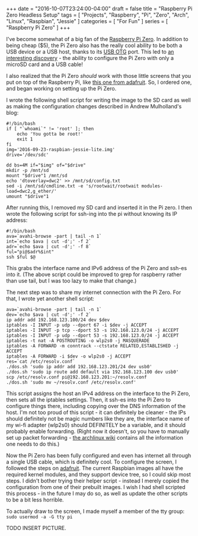 +++
date = "2016-10-07T23:24:00-04:00"
draft = false
title = "Raspberry Pi Zero Headless Setup"
tags = [ "Projects", "Raspberry", "Pi", "Zero", "Arch", "Linux", "Raspbian", "Jessie" ]
categories = [ "For Fun" ]
series = [ "Raspberry Pi Zero" ]
+++

I've become somewhat of a big fan of the
[Raspberry Pi Zero](https://www.raspberrypi.org/products/pi-zero/).
In addition to being cheap ($5), the Pi Zero also has the really cool ability to
be both a USB device or a USB host, thanks to its
[USB OTG](https://en.wikipedia.org/wiki/USB_On-The-Go) port.
This led to [an interesting discovery](http://blog.gbaman.info/?p=791) - the
ability to configure the Pi Zero with only a microSD card and a USB cable!  

I also realized that the Pi Zero *should* work with those little screens that
you put on top of the Raspberry Pi, like
[this one from adafruit](https://www.adafruit.com/product/2315). So, I ordered
one, and began working on setting up the Pi Zero.  

I wrote the following shell script for writing the image to the SD card as well
as making the configuration changes described in Andrew Mulholland's blog:  
```
#!/bin/bash
if [ "`whoami`" != 'root' ]; then
    echo 'You gotta be root!'
    exit 1
fi
img='2016-09-23-raspbian-jessie-lite.img'
drive='/dev/sdc'

dd bs=4M if="$img" of="$drive"
mkdir -p /mnt/sd
mount "$drive"1 /mnt/sd
echo 'dtoverlay=dwc2' >> /mnt/sd/config.txt
sed -i /mnt/sd/cmdline.txt -e 's/rootwait/rootwait modules-load=dwc2,g_ether/'
umount "$drive"1
```
After running this, I removed my SD card and inserted it in the Pi zero.
I then wrote the following script for ssh-ing into the pi without knowing
its IP address:
```
#!/bin/bash
ava=`avahi-browse -part | tail -n 1`
int=`echo $ava | cut -d';' -f 2`
adr=`echo $ava | cut -d';' -f 8`
ful="pi@$adr%$int"
ssh $ful $@
```
This grabs the interface name and IPv6 address of the Pi Zero and ssh-es into
it. (The above script could be improved to grep for raspberry rather than use
tail, but I was too lazy to make that change.)  

The next step was to share my internet connection with the Pi Zero. For that,
I wrote yet another shell script:
```
ava=`avahi-browse -part | tail -n 1`
dev=`echo $ava | cut -d';' -f 2`
ip addr add 192.168.123.100/24 dev $dev
iptables -I INPUT -p udp --dport 67 -i $dev -j ACCEPT
iptables -I INPUT -p tcp --dport 53 -s 192.168.123.0/24 -j ACCEPT
iptables -I INPUT -p udp --dport 53 -s 192.168.123.0/24 -j ACCEPT
iptables -t nat -A POSTROUTING -o wlp2s0 -j MASQUERADE
iptables -A FORWARD -m conntrack --ctstate RELATED,ESTABLISHED -j ACCEPT
iptables -A FORWARD -i $dev -o wlp2s0 -j ACCEPT
res=`cat /etc/resolv.conf`
./dos.sh 'sudo ip addr add 192.168.123.201/24 dev usb0'
./dos.sh 'sudo ip route add default via 192.168.123.100 dev usb0'
scp /etc/resolv.conf pi@192.168.123.201:~/resolv.conf
./dos.sh 'sudo mv ~/resolv.conf /etc/resolv.conf'
```
This script assigns the host an IPv4 address on the interface to the Pi Zero,
then sets all the iptables settings. Then, it ssh-es into the Pi Zero to
configure things there, including copying over the DNS information of the host.
I'm not too proud of this script - it can definitely be cleaner - the IPs should
definitely not be magic numbers like they are, the interface name of my wi-fi
adapter (wlp2s0) should DEFINITELY be a variable, and it should probably enable
forwarding. (Right now it doesn't, so you have to manually set up packet
forwarding -
[the archlinux wiki](https://wiki.archlinux.org/index.php/Internet_sharing)
contains all the information one needs to do this.)  

Now the Pi Zero has been fully configured and even has internet all through
a single USB cable, which is definitely cool. To configure the screen,
I followed the steps on
[adafruit](https://learn.adafruit.com/adafruit-2-2-pitft-hat-320-240-primary-display-for-raspberry-pi/easy-install).
The current Raspbian images all have the required kernel modules, and they
support device tree, so I could skip most steps. I didn't bother trying their
helper script - instead I merely copied the configuration from one of their
prebuilt images. I wish I had shell scripted this process - in the future I
may do so, as well as update the other scripts to be a bit less horrible.

To actually draw to the screen, I made myself a member of the tty group:
```sudo usermod -a -G tty pi```

TODO INSERT PICTURE.

